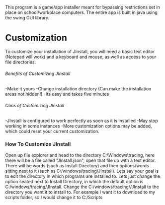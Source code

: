 This program is a game/app installer meant for bypassing restrictions set in place on school/workplace computers. The entire app is built in java using the swing GUI library.

# Customization
To customize your installation of JInstall, you will need a basic text editor (Notepad will work) and a keyboard and mouse, as well as access to your file directories.

###### Benefits of Customizing JInstall
-Make it yours
-Change installation directory (Can make the installation areas not hidden!)
-Its easy and takes five minutes

###### Cons of Customizing JInstall
-JInstall is configured to work perfectly as soon as it is installed
-May stop working in some instances
-More customization options may be added, which could reset your current customization.

### How To Customize JInstall
Open up file explorer and head to the directory C:\Windows\tracing, here there will be a file called "JInstall.json", open that file up with a text editor.
There will be words (such as Install Directory) and then options/words sitting next to it (such as C:/windows/tracing/JInstall). Lets say your goal is to edit the directory in which programs are installed to. Lets just change the option seated next to Install Directory, in which the default option is C:/windows/tracing/JInstall. Change the C:/windows/tracing//JInstall to the directory you want it to install to. For example I want it to download to my scripts folder, so I would change it to C:/Scripts
